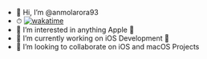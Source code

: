 - 👋 Hi, I’m @anmolarora93
- ⏱ [![wakatime](https://wakatime.com/badge/user/050ddb0a-f7e1-4f08-823d-af3fb98a2e55.svg)](https://wakatime.com/@050ddb0a-f7e1-4f08-823d-af3fb98a2e55)
- 👀 I’m interested in anything Apple 
- 🌱 I’m currently working on iOS Development 📱
- 💞️ I’m looking to collaborate on iOS and macOS Projects
<!---
anmolarora93/anmolarora93 is a ✨ special ✨ repository because its `README.md` (this file) appears on your GitHub profile.
You can click the Preview link to take a look at your changes.
--->
